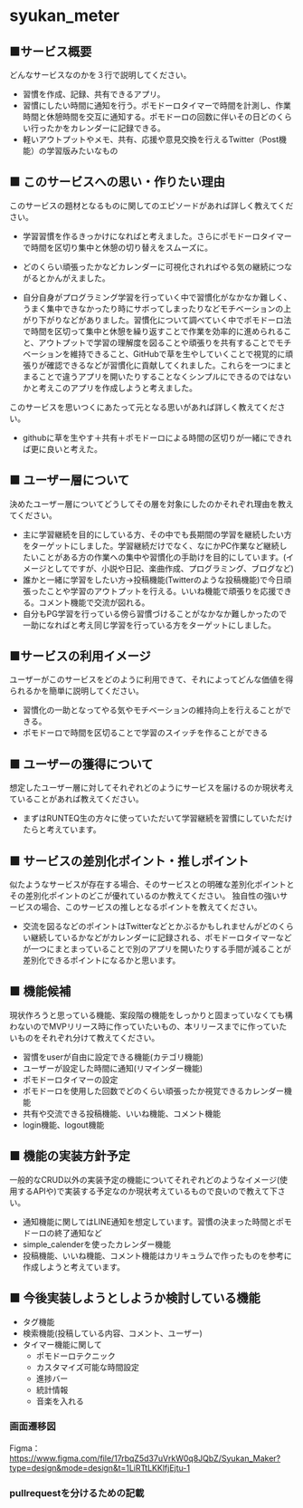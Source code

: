 # syukan_meter
## ■サービス概要
どんなサービスなのかを３行で説明してください。
- 習慣を作成、記録、共有できるアプリ。
- 習慣にしたい時間に通知を行う。ポモドーロタイマーで時間を計測し、作業時間と休憩時間を交互に通知する。ポモドーロの回数に伴いその日どのくらい行ったかをカレンダーに記録できる。
- 軽いアウトプットやメモ、共有、応援や意見交換を行えるTwitter（Post機能）の学習版みたいなもの

## ■ このサービスへの思い・作りたい理由
このサービスの題材となるものに関してのエピソードがあれば詳しく教えてください。
- 学習習慣を作るきっかけになればと考えました。さらにポモドーロタイマーで時間を区切り集中と休憩の切り替えをスムーズに。
- どのくらい頑張ったかなどカレンダーに可視化されればやる気の継続につながるとかんがえました。

- 自分自身がプログラミング学習を行っていく中で習慣化がなかなか難しく、うまく集中できなかったり時にサボってしまったりなどモチベーションの上がり下がりなどがありました。習慣化について調べていく中でポモドーロ法で時間を区切って集中と休憩を繰り返すことで作業を効率的に進められること、アウトプットで学習の理解度を図ることや頑張りを共有することでモチベーションを維持できること、GitHubで草を生やしていくことで視覚的に頑張りが確認できるなどが習慣化に貢献してくれました。これらを一つにまとまることで違うアプリを開いたりすることなくシンプルにできるのではないかと考えこのアプリを作成しようと考えました。

このサービスを思いつくにあたって元となる思いがあれば詳しく教えてください。
- githubに草を生やす＋共有＋ポモドーロによる時間の区切りが一緒にできれば更に良いと考えた。

## ■ ユーザー層について
決めたユーザー層についてどうしてその層を対象にしたのかそれぞれ理由を教えてください。
- 主に学習継続を目的にしている方、その中でも長期間の学習を継続したい方をターゲットにしました。学習継続だけでなく、なにかPC作業など継続したいことがある方の作業への集中や習慣化の手助けを目的にしています。(イメージとしてですが、小説や日記、楽曲作成、プログラミング、ブログなど)
- 誰かと一緒に学習をしたい方→投稿機能(Twitterのような投稿機能)で今日頑張ったことや学習のアウトプットを行える。いいね機能で頑張りを応援できる。コメント機能で交流が図れる。
- 自分もPG学習を行っている傍ら習慣づけることがなかなか難しかったので一助になればと考え同じ学習を行っている方をターゲットにしました。

## ■サービスの利用イメージ
ユーザーがこのサービスをどのように利用できて、それによってどんな価値を得られるかを簡単に説明してください。
- 習慣化の一助となってやる気やモチベーションの維持向上を行えることができる。
- ポモドーロで時間を区切ることで学習のスイッチを作ることができる

## ■ ユーザーの獲得について
想定したユーザー層に対してそれぞれどのようにサービスを届けるのか現状考えていることがあれば教えてください。
- まずはRUNTEQ生の方々に使っていただいて学習継続を習慣にしていただけたらと考えています。

## ■ サービスの差別化ポイント・推しポイント
似たようなサービスが存在する場合、そのサービスとの明確な差別化ポイントとその差別化ポイントのどこが優れているのか教えてください。
独自性の強いサービスの場合、このサービスの推しとなるポイントを教えてください。
- 交流を図るなどのポイントはTwitterなどとかぶるかもしれませんがどのくらい継続しているかなどがカレンダーに記録される、ポモドーロタイマーなどが一つにまとまっていることで別のアプリを開いたりする手間が減ることが差別化できるポイントになるかと思います。

## ■ 機能候補
現状作ろうと思っている機能、案段階の機能をしっかりと固まっていなくても構わないのでMVPリリース時に作っていたいもの、本リリースまでに作っていたいものをそれぞれ分けて教えてください。
- 習慣をuserが自由に設定できる機能(カテゴリ機能)
- ユーザーが設定した時間に通知(リマインダー機能)
- ポモドーロタイマーの設定
- ポモドーロを使用した回数でどのくらい頑張ったか視覚できるカレンダー機能
- 共有や交流できる投稿機能、いいね機能、コメント機能
- login機能、logout機能

## ■ 機能の実装方針予定
一般的なCRUD以外の実装予定の機能についてそれぞれどのようなイメージ(使用するAPIや)で実装する予定なのか現状考えているもので良いので教えて下さい。
- 通知機能に関してはLINE通知を想定しています。習慣の決まった時間とポモドーロの終了通知など
- simple_calenderを使ったカレンダー機能
- 投稿機能、いいね機能、コメント機能はカリキュラムで作ったものを参考に作成しようと考えています。

## ■ 今後実装しようとしようか検討している機能
- タグ機能
- 検索機能(投稿している内容、コメント、ユーザー)
- タイマー機能に関して
  - ポモドーロテクニック
  - カスタマイズ可能な時間設定
  - 進捗バー
  - 統計情報
  - 音楽を入れる

### 画面遷移図
Figma：https://www.figma.com/file/17rbqZ5d37uVrkW0q8JQbZ/Syukan_Maker?type=design&mode=design&t=1LiRTtLKKlfjEjtu-1

### pullrequestを分けるための記載
